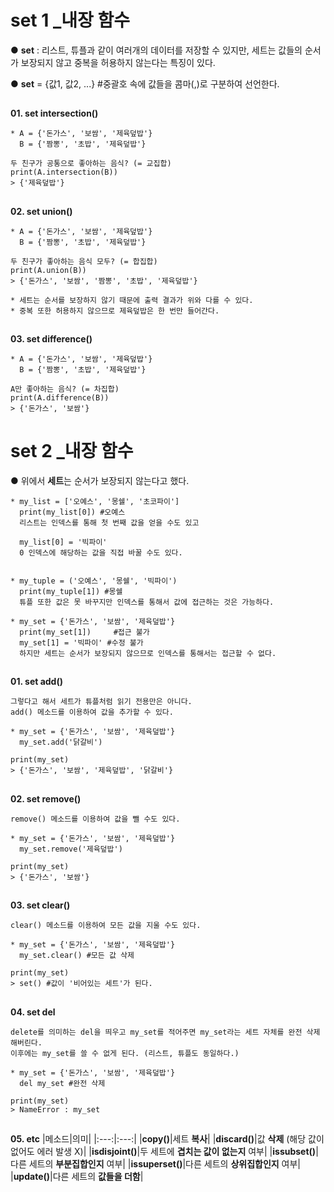# set 1 _내장 함수
● **set** : 리스트, 튜플과 같이 여러개의 데이터를 저장할 수 있지만, 세트는 값들의 순서가 보장되지 않고 중복을 허용하지 않는다는 특징이 있다.

● **set** = {값1, 값2, ...} #중괄호 속에 값들을 콤마(,)로 구분하여 선언한다. 
##
**01. set intersection()**
```
* A = {'돈가스', '보쌈', '제육덮밥'}
  B = {'짬뽕', '초밥', '제육덮밥'}
  
두 친구가 공통으로 좋아하는 음식? (= 교집합)
print(A.intersection(B))
> {'제육덮밥'}
```
##
**02. set union()**
```
* A = {'돈가스', '보쌈', '제육덮밥'}
  B = {'짬뽕', '초밥', '제육덮밥'}
  
두 친구가 좋아하는 음식 모두? (= 합집합)
print(A.union(B))
> {'돈가스', '보쌈', '짬뽕', '초밥', '제육덮밥'}

* 세트는 순서를 보장하지 않기 때문에 출력 결과가 위와 다를 수 있다.
* 중복 또한 허용하지 않으므로 제육덮밥은 한 번만 들어간다.
```
##
**03. set difference()**
```
* A = {'돈가스', '보쌈', '제육덮밥'}
  B = {'짬뽕', '초밥', '제육덮밥'}
  
A만 좋아하는 음식? (= 차집합)
print(A.difference(B))
> {'돈가스', '보쌈'}
```

# set 2 _내장 함수
● 위에서 **세트**는 순서가 보장되지 않는다고 했다.
```
* my_list = ['오예스', '몽쉘', '초코파이']
  print(my_list[0]) #오예스
  리스트는 인덱스를 통해 첫 번째 값을 얻을 수도 있고    

  my_list[0] = '빅파이'
  0 인덱스에 해당하는 값을 직접 바꿀 수도 있다.


* my_tuple = ('오예스', '몽쉘', '빅파이')
  print(my_tuple[1]) #몽쉘
  튜플 또한 값은 못 바꾸지만 인덱스를 통해서 값에 접근하는 것은 가능하다.

* my_set = {'돈가스', '보쌈', '제육덮밥'}
  print(my_set[1])     #접근 불가
  my_set[1] = '빅파이' #수정 불가
  하지만 세트는 순서가 보장되지 않으므로 인덱스를 통해서는 접근할 수 없다.
```
##
**01. set add()**
```
그렇다고 해서 세트가 튜플처럼 읽기 전용만은 아니다.
add() 메소드를 이용하여 값을 추가할 수 있다.

* my_set = {'돈가스', '보쌈', '제육덮밥'}
  my_set.add('닭갈비')

print(my_set)
> {'돈가스', '보쌈', '제육덮밥', '닭갈비'}
```
##
**02. set remove()**
```
remove() 메소드를 이용하여 값을 뺄 수도 있다.

* my_set = {'돈가스', '보쌈', '제육덮밥'}
  my_set.remove('제육덮밥')

print(my_set)
> {'돈가스', '보쌈'}
```
##
**03. set clear()**
```
clear() 메소드를 이용하여 모든 값을 지울 수도 있다.

* my_set = {'돈가스', '보쌈', '제육덮밥'}
  my_set.clear() #모든 값 삭제

print(my_set)
> set() #값이 '비어있는 세트'가 된다.
```
##
**04. set del**
```
delete를 의미하는 del을 띄우고 my_set를 적어주면 my_set라는 세트 자체를 완전 삭제해버린다. 
이후에는 my_set를 쓸 수 없게 된다. (리스트, 튜플도 동일하다.)

* my_set = {'돈가스', '보쌈', '제육덮밥'}
  del my_set #완전 삭제

print(my_set)
> NameError : my_set
```
##
**05. etc**
|메소드|의미|
|:---:|:---:|
|**copy()**|세트 **복사**|
|**discard()**|값 **삭제** (해당 값이 없어도 에러 발생 X)|
|**isdisjoint()**|두 세트에 **겹치는 값이 없는지** 여부|
|**issubset()**|다른 세트의 **부분집합인지** 여부|
|**issuperset()**|다른 세트의 **상위집합인지** 여부|
|**update()**|다른 세트의 **값들을 더함**|
